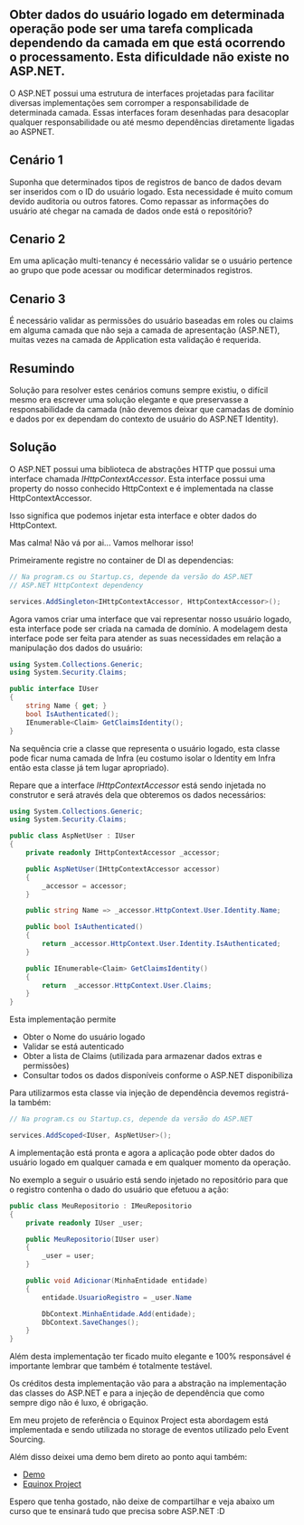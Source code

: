 ## Obter dados do usuário logado em determinada operação pode ser uma tarefa complicada dependendo da camada em que está ocorrendo o processamento. Esta dificuldade não existe no ASP.NET.

O ASP.NET possui uma estrutura de interfaces projetadas para facilitar diversas implementações sem corromper a responsabilidade de determinada camada. Essas interfaces foram desenhadas para desacoplar qualquer responsabilidade ou até mesmo dependências diretamente ligadas ao ASPNET.

## Cenário 1
Suponha que determinados tipos de registros de banco de dados devam ser inseridos com o ID do usuário logado. Esta necessidade é muito comum devido auditoria ou outros fatores. Como repassar as informações do usuário até chegar na camada de dados onde está o repositório?

## Cenario 2
Em uma aplicação multi-tenancy é necessário validar se o usuário pertence ao grupo que pode acessar ou modificar determinados registros.

## Cenario 3
É necessário validar as permissões do usuário baseadas em roles ou claims em alguma camada que não seja a camada de apresentação (ASP.NET), muitas vezes na camada de Application esta validação é requerida.

## Resumindo
Solução para resolver estes cenários comuns sempre existiu, o difícil mesmo era escrever uma solução elegante e que preservasse a responsabilidade da camada (não devemos deixar que camadas de domínio e dados por ex dependam do contexto de usuário do ASP.NET Identity).

## Solução
O ASP.NET possui uma biblioteca de abstrações HTTP que possui uma interface chamada *IHttpContextAccessor*. Esta interface possui uma property do nosso conhecido HttpContext e é implementada na classe HttpContextAccessor.

Isso significa que podemos injetar esta interface e obter dados do HttpContext.

Mas calma! Não vá por ai... Vamos melhorar isso!

Primeiramente registre no container de DI as dependencias:

```csharp
// Na program.cs ou Startup.cs, depende da versão do ASP.NET
// ASP.NET HttpContext dependency

services.AddSingleton<IHttpContextAccessor, HttpContextAccessor>();
```

Agora vamos criar uma interface que vai representar nosso usuário logado, esta interface pode ser criada na camada de domínio. A modelagem desta interface pode ser feita para atender as suas necessidades em relação a manipulação dos dados do usuário:

```csharp
using System.Collections.Generic;
using System.Security.Claims;

public interface IUser
{
    string Name { get; }
    bool IsAuthenticated();
    IEnumerable<Claim> GetClaimsIdentity();
}
```

Na sequência crie a classe que representa o usuário logado, esta classe pode ficar numa camada de Infra (eu costumo isolar o Identity em Infra então esta classe já tem lugar apropriado).

Repare que a interface *IHttpContextAccessor* está sendo injetada no construtor e será através dela que obteremos os dados necessários:

```csharp
using System.Collections.Generic;
using System.Security.Claims;

public class AspNetUser : IUser
{
    private readonly IHttpContextAccessor _accessor;

    public AspNetUser(IHttpContextAccessor accessor)
    {
        _accessor = accessor;
    }

    public string Name => _accessor.HttpContext.User.Identity.Name;

    public bool IsAuthenticated()
    {
        return _accessor.HttpContext.User.Identity.IsAuthenticated;
    }

    public IEnumerable<Claim> GetClaimsIdentity()
    {
        return  _accessor.HttpContext.User.Claims;
    }
}
```

Esta implementação permite

- Obter o Nome do usuário logado
- Validar se está autenticado
- Obter a lista de Claims (utilizada para armazenar dados extras e permissões)
- Consultar todos os dados disponíveis conforme o ASP.NET disponibiliza

Para utilizarmos esta classe via injeção de dependência devemos registrá-la também:

```csharp
// Na program.cs ou Startup.cs, depende da versão do ASP.NET

services.AddScoped<IUser, AspNetUser>();
```

A implementação está pronta e agora a aplicação pode obter dados do usuário logado em qualquer camada e em qualquer momento da operação. 

No exemplo a seguir o usuário está sendo injetado no repositório para que o registro contenha o dado do usuário que efetuou a ação:

```csharp
public class MeuRepositorio : IMeuRepositorio
{
    private readonly IUser _user;

    public MeuRepositorio(IUser user)
    {
        _user = user;
    }

    public void Adicionar(MinhaEntidade entidade)
    {
        entidade.UsuarioRegistro = _user.Name

        DbContext.MinhaEntidade.Add(entidade);
        DbContext.SaveChanges();
    }
}
```

Além desta implementação ter ficado muito elegante e 100% responsável é importante lembrar que também é totalmente testável. 

Os créditos desta implementação vão para a abstração na implementação das classes do ASP.NET e para a injeção de dependência que como sempre digo não é luxo, é obrigação.

Em meu projeto de referência o Equinox Project esta abordagem está implementada e sendo utilizada no storage de eventos utilizado pelo Event Sourcing.

Além disso deixei uma demo bem direto ao ponto aqui também:

- [Demo](https://github.com/desenvolvedor-io/blog/tree/main/asp-net-acesse-o-usuario-da-aplicaca-de-qualquer-camada/Demo/AspNetUserDemo)
- [Equinox Project](https://github.com/EduardoPires/EquinoxProject)

Espero que tenha gostado, não deixe de compartilhar e veja abaixo um curso que te ensinará tudo que precisa sobre ASP.NET :D
